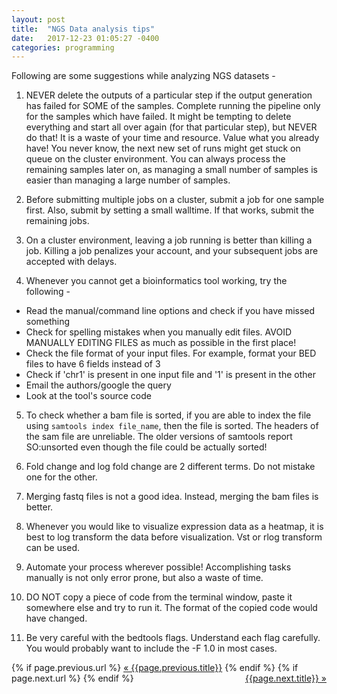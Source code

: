 ```yaml
---
layout: post
title:  "NGS Data analysis tips"
date:   2017-12-23 01:05:27 -0400
categories: programming
---
```

Following are some suggestions while analyzing NGS datasets -

1. NEVER delete the outputs of a particular step if the output generation has failed for SOME of the samples. Complete running the pipeline only for the samples which have failed. It might be tempting to delete everything and start all over again (for that particular step), but NEVER do that! It is a waste of your time and resource. Value what you already have! You never know, the next new set of runs might get stuck on queue on the cluster environment. You can always process the remaining samples later on, as managing a small number of samples is easier than managing a large number of samples.

2. Before submitting multiple jobs on a cluster, submit a job for one sample first. Also, submit by setting a small walltime. If that works, submit the remaining jobs.

3. On a cluster environment, leaving a job running is better than killing a job. Killing a job penalizes your account, and your subsequent jobs are accepted with delays.

4. Whenever you cannot get a bioinformatics tool working, try the following -
* Read the manual/command line options and check if you have missed something 
* Check for spelling mistakes when you manually edit files. AVOID MANUALLY EDITING FILES as much as possible in the first place!
* Check the file format of your input files. For example, format your BED files to have 6 fields instead of 3
* Check if 'chr1' is present in one input file and '1' is present in the other 
* Email the authors/google the query
* Look at the tool's source code 

5. To check whether a bam file is sorted, if you are able to index the file using `samtools index file_name`, then the file is sorted. The headers of the sam file are unreliable. The older versions of samtools report SO:unsorted even though the file could be actually sorted!

6. Fold change and log fold change are 2 different terms. Do not mistake one for the other.

7. Merging fastq files is not a good idea. Instead, merging the bam files is better.

8. Whenever you would like to visualize expression data as a heatmap, it is best to log transform the data before visualization. Vst or rlog transform can be used.

9. Automate your process wherever possible! Accomplishing tasks manually is not only error prone, but also a waste of time.

10. DO NOT copy a piece of code from the terminal window, paste it somewhere else and try to run it. The format of the copied code would have changed.

11. Be very careful with the bedtools flags. Understand each flag carefully. You would probably want to include the -F 1.0 in most cases. 


<div class="Previous-next">
  {% if page.previous.url %}
    <a class="previous" href="{{page.previous.url}}">&laquo; {{page.previous.title}}</a>
  {% endif %}
  {% if page.next.url %}
    <a class="next" style="float:right" href="{{page.next.url}}">{{page.next.title}} &raquo;</a>
  {% endif %}
</div>

